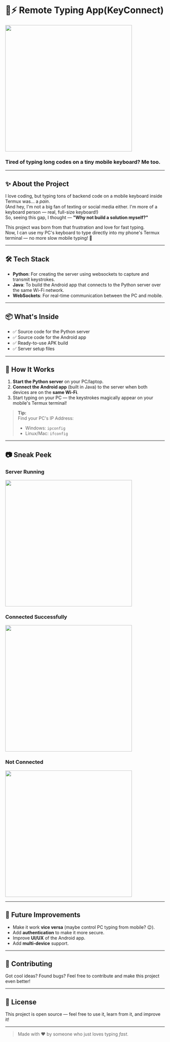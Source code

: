 # 📱⚡ Remote Typing App(KeyConnect)
<img src="./ic_launcher.png" width="400"/>


### **Tired of typing long codes on a tiny mobile keyboard? Me too.**

---

## ✨ About the Project

I love coding, but typing tons of backend code on a mobile keyboard inside Termux was... a *pain*.  
(And hey, I'm not a big fan of texting or social media either. I'm more of a keyboard person — real, full-size keyboard!)  
So, seeing this gap, I thought — **"Why not build a solution myself?"**

This project was born from that frustration and love for fast typing.  
Now, I can use my PC's keyboard to type directly into my phone's Termux terminal — no more slow mobile typing! 🚀

---

## 🛠️ Tech Stack

- **Python**: For creating the server using websockets to capture and transmit keystrokes.
- **Java**: To build the Android app that connects to the Python server over the same Wi-Fi network.
- **WebSockets**: For real-time communication between the PC and mobile.

---

## 📦 What's Inside

- ✅ Source code for the Python server
- ✅ Source code for the Android app
- ✅ Ready-to-use APK build
- ✅ Server setup files

---

## 🚀 How It Works

1. **Start the Python server** on your PC/laptop.
2. **Connect the Android app** (built in Java) to the server when both devices are on the **same Wi-Fi**.
3. Start typing on your PC — the keystrokes magically appear on your mobile's Termux terminal!

> **Tip:**  
> Find your PC's IP Address:
> - Windows: `ipconfig`
> - Linux/Mac: `ifconfig`

---

## 📷 Sneak Peek

### Server Running
<img src="./server.png" width="400"/>

### Connected Successfully
<img src="./connected.jpg" width="400"/>

### Not Connected
<img src="./notconnected.jpg" width="400"/>

---

## 🚧 Future Improvements

- Make it work **vice versa** (maybe control PC typing from mobile? 😉).
- Add **authentication** to make it more secure.
- Improve **UI/UX** of the Android app.
- Add **multi-device** support.

---

## 🤝 Contributing

Got cool ideas? Found bugs? Feel free to contribute and make this project even better!

---

## 📜 License

This project is open source — feel free to use it, learn from it, and improve it!

---

> Made with ❤️ by someone who just loves typing *fast*.
